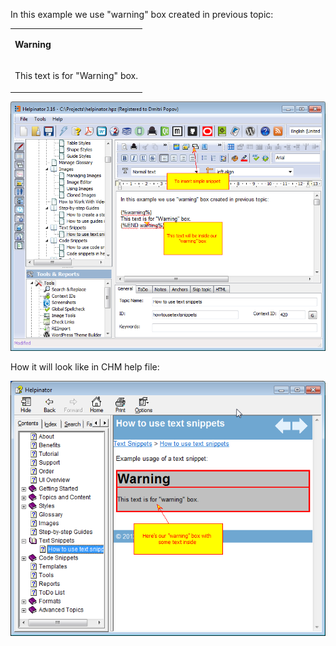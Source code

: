 In this example we use "warning" box created in previous topic:





<table>
<tr><td><p>
<b>Warning</b>
</p></td></tr><tr><td><p>
This text is for "Warning" box.
</p></td></tr></table>






































































![](images/usetextsnippet.png "")






How it will look like in CHM help file:




![](images/usetextsnippet1.png "")
